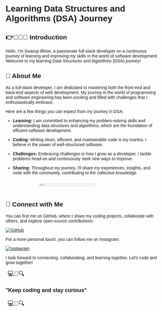 # Learning Data Structures and Algorithms (DSA) Journey

## 👉👨🏻‍💻 Introduction

Hello, I'm Swarup Bhise, a passionate full-stack developer on a continuous journey of learning and improving my skills in the world of software development. Welcome to my learning Data Structures and Algorithms (DSA) journey!

## 🤝 About Me

As a full-stack developer, I am dedicated to mastering both the front-end and back-end aspects of web development. My journey in the world of programming and software engineering has been exciting and filled with challenges that I enthusiastically embrace.

Here are a few things you can expect from my journey in DSA:

- **Learning:** I am committed to enhancing my problem-solving skills and understanding data structures and algorithms, which are the foundation of efficient software development.

- **Coding:** Writing clean, efficient, and maintainable code is my mantra. I believe in the power of well-structured software.

- **Challenges:** Embracing challenges is how I grow as a developer. I tackle problems head-on and continuously seek new ways to improve.

- **Sharing:** Throughout my journey, I'll share my experiences, insights, and code with the community, contributing to the collective knowledge.

<div class="streak">
<img  src="https://res.cloudinary.com/practicaldev/image/fetch/s--O3hycoaa--/c_limit%2Cf_auto%2Cfl_progressive%2Cq_66%2Cw_800/https://dev-to-uploads.s3.amazonaws.com/uploads/articles/j8wo9f1mou6g5469671h.gif"  width="60%" >
</div>

## 🔖 Connect with Me

You can find me on GitHub, where I share my coding projects, collaborate with others, and explore open-source contributions:

[![GitHub](https://img.shields.io/badge/GitHub-CoderSwarup-blue?style=flat&logo=github)](https://github.com/CoderSwarup)

For a more personal touch, you can follow me on Instagram:

[![Instagram](https://img.shields.io/badge/Instagram-swarup_bhise999-pink?style=flat&logo=instagram)](https://www.instagram.com/swarup_bhise999/)

I look forward to connecting, collaborating, and learning together. Let's code and grow together!

<!DOCTYPE html>
<html>
<head>
  <style>
    body {
      font-family: Arial, sans-serif;
      padding: 20px;
      font-weight:30px;
    }

    .quote-container {
      background-color: #3498db;
      color: #fff;
      border-radius: 10px;
      padding: 20px;
      box-shadow: 0 0 10px rgba(0, 0, 0, 0.3);
      display: inline-block;
    }

    .quote {
      font-size: 15px;
    }

    .emoji {
      font-size: 20px;
      margin: 7px;
    }

    .streak{
        width:100%;
        display:grid;
        padding:10px;
        place-items:center;
    }

  </style>
</head>
<body>
  <div class="quote-container">
    <div class="emoji">💻🌟🔍</div>
    <div class="quote">
      <h3>"Keep coding and stay curious"</h3>
    </div>
    <div class="emoji">💻🌟🔍</div>
  </div>
</body>
</html>
